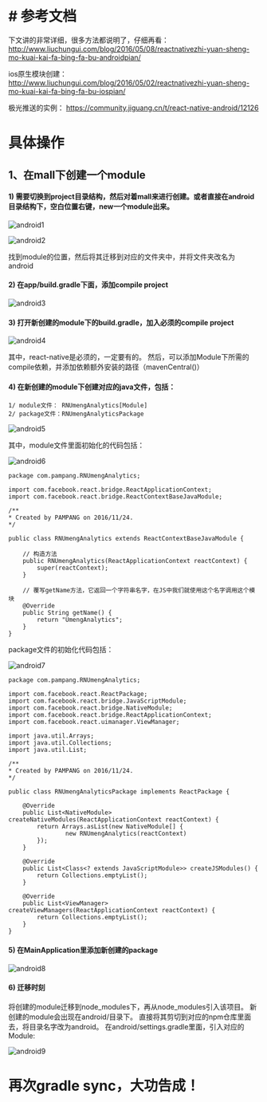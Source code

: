 # # 参考文档
下文讲的非常详细，很多方法都说明了，仔细再看：
http://www.liuchungui.com/blog/2016/05/08/reactnativezhi-yuan-sheng-mo-kuai-kai-fa-bing-fa-bu-androidpian/

ios原生模块创建：
http://www.liuchungui.com/blog/2016/05/02/reactnativezhi-yuan-sheng-mo-kuai-kai-fa-bing-fa-bu-iospian/

极光推送的实例：
https://community.jiguang.cn/t/react-native-android/12126

# 具体操作

## 1、在mall下创建一个module

#### 1) 需要切换到project目录结构，然后对着mall来进行创建。或者直接在android目录结构下，空白位置右键，new一个module出来。

![android1](http://osd9kk2in.bkt.clouddn.com/2017-07-01-android1.png)

![android2](http://osd9kk2in.bkt.clouddn.com/2017-07-01-android2.png)


找到module的位置，然后将其迁移到对应的文件夹中，并将文件夹改名为android

#### 2) 在app/build.gradle下面，添加compile project

![android3](http://osd9kk2in.bkt.clouddn.com/2017-07-01-android3.png)


#### 3) 打开新创建的module下的build.gradle，加入必须的compile project

![android4](http://osd9kk2in.bkt.clouddn.com/2017-07-01-android4.png)

其中，react-native是必须的，一定要有的。
然后，可以添加Module下所需的compile依赖，并添加依赖额外安装的路径（mavenCentral()）


#### 4) 在新创建的module下创建对应的java文件，包括：

```
1/ module文件： RNUmengAnalytics[Module]
2/ package文件：RNUmengAnalyticsPackage
```

![android5](http://osd9kk2in.bkt.clouddn.com/2017-07-01-android5.png)

其中，module文件里面初始化的代码包括：

![android6](http://osd9kk2in.bkt.clouddn.com/2017-07-01-android6.png)

```
package com.pampang.RNUmengAnalytics;

import com.facebook.react.bridge.ReactApplicationContext;
import com.facebook.react.bridge.ReactContextBaseJavaModule;

/**
* Created by PAMPANG on 2016/11/24.
*/

public class RNUmengAnalytics extends ReactContextBaseJavaModule {

    // 构造方法
    public RNUmengAnalytics(ReactApplicationContext reactContext) {
        super(reactContext);
    }

    // 覆写getName方法，它返回一个字符串名字，在JS中我们就使用这个名字调用这个模块
    @Override
    public String getName() {
        return "UmengAnalytics";
    }
}
```

package文件的初始化代码包括：

![android7](http://osd9kk2in.bkt.clouddn.com/2017-07-01-android7.png)

```
package com.pampang.RNUmengAnalytics;

import com.facebook.react.ReactPackage;
import com.facebook.react.bridge.JavaScriptModule;
import com.facebook.react.bridge.NativeModule;
import com.facebook.react.bridge.ReactApplicationContext;
import com.facebook.react.uimanager.ViewManager;

import java.util.Arrays;
import java.util.Collections;
import java.util.List;

/**
* Created by PAMPANG on 2016/11/24.
*/

public class RNUmengAnalyticsPackage implements ReactPackage {

    @Override
    public List<NativeModule> createNativeModules(ReactApplicationContext reactContext) {
        return Arrays.asList(new NativeModule[] {
                new RNUmengAnalytics(reactContext)
        });
    }

    @Override
    public List<Class<? extends JavaScriptModule>> createJSModules() {
        return Collections.emptyList();
    }

    @Override
    public List<ViewManager> createViewManagers(ReactApplicationContext reactContext) {
        return Collections.emptyList();
    }
}
```

#### 5) 在MainApplication里添加新创建的package

![android8](http://osd9kk2in.bkt.clouddn.com/2017-07-01-android8.png)

#### 6) 迁移时刻
将创建的module迁移到node_modules下，再从node_modules引入该项目。
新创建的module会出现在android/目录下。
直接将其剪切到对应的npm仓库里面去，将目录名字改为android。
在android/settings.gradle里面，引入对应的Module:

![android9](http://osd9kk2in.bkt.clouddn.com/2017-07-01-android9.png)

# 再次gradle sync，大功告成！


